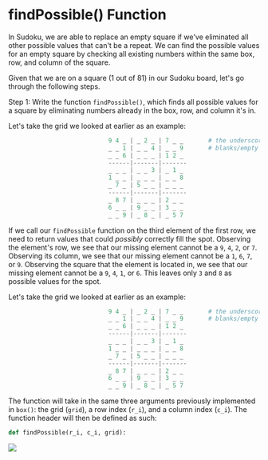 <!--title={Working within a square: findPossible()}-->

<!--badges={Algorithmns:60}-->

<!--concepts{Indexing 2D Lists}-->

# findPossible() Function

In Sudoku, we are able to replace an empty square if we've eliminated all other possible values that can't be a repeat. We can find the possible values for an empty square by checking all existing numbers within the same box, row, and column of the square.

Given that we are on a square (1 out of 81) in our Sudoku board, let's go through the following steps.

Step 1: Write the function `findPossible()`, which finds all possible values for a square by eliminating numbers already in the box, row, and column it's in. 

Let's take the grid we looked at earlier as an example:

```python
                            9 4 _ | _ 2 _ | 7 _ _		# the underscores (_) represent
                            _ _ 1 | _ _ 4 | _ _ 9		# blanks/empty on the Sudoku board
                            _ _ 6 | _ _ _ | 1 2 _	
                            ------|-------|-------
                            _ _ _ | _ _ 3 | _ 1 _
                            1 _ _ | _ _ _ | _ _ 8
                            _ 7 _ | 5 _ _ | _ _ _
                            ------|-------|-------
                            _ 8 7 | _ _ _ | 2 _ _
                            6 _ _ | 9 _ _ | 3 _ _
                            _ _ 9 | _ 8 _ | _ 5 7
```

If we call our `findPossible` function on the third element of the first row, we need to return values that could *possibly* correctly fill the spot. Observing the element's row, we see that our missing element cannot be a `9`, `4`, `2`, or `7`. Observing its column, we see that our missing element cannot be a `1`, `6`, `7`, or `9`. Observing the square that the element is located in, we see that our missing element cannot be a `9`, `4`, `1`, or `6`. This leaves only `3` and `8` as possible values for the spot.

Let's take the grid we looked at earlier as an example:

```python
                            9 4 _ | _ 2 _ | 7 _ _		# the underscores (_) represent
                            _ _ 1 | _ _ 4 | _ _ 9		# blanks/empty on the Sudoku board
                            _ _ 6 | _ _ _ | 1 2 _	
                            ------|-------|-------
                            _ _ _ | _ _ 3 | _ 1 _
                            1 _ _ | _ _ _ | _ _ 8
                            _ 7 _ | 5 _ _ | _ _ _
                            ------|-------|-------
                            _ 8 7 | _ _ _ | 2 _ _
                            6 _ _ | 9 _ _ | 3 _ _
                            _ _ 9 | _ 8 _ | _ 5 7
```



The function will take in the same three arguments previously implemented in `box()`: the grid (`grid`), a row index (`r_i`), and a column index (`c_i`). The function header will then be defined as such:

```python
def findPossible(r_i, c_i, grid):
```



![](https://encrypted-tbn0.gstatic.com/images?q=tbn:ANd9GcTxNi7P0WdE1ReWtpN8e0k9dAFzBDzS4Vb08JCbTCmM-yECn3ES)



